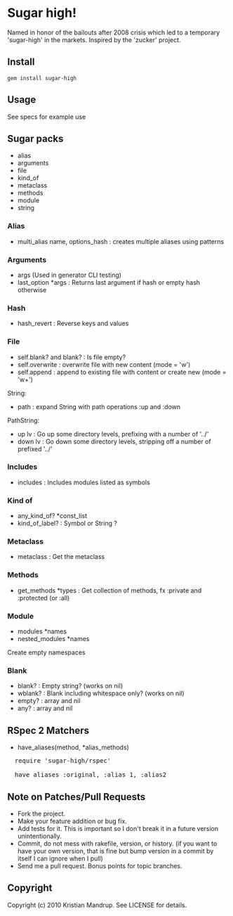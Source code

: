 # Sugar high!

Named in honor of the bailouts after 2008 crisis which led to a temporary 'sugar-high' in the markets. Inspired by the 'zucker' project.

## Install

<code>gem install sugar-high</code>

## Usage

See specs for example use

## Sugar packs

* alias
* arguments
* file
* kind_of
* metaclass
* methods
* module
* string
           
### Alias

* multi_alias name, options_hash : creates multiple aliases using patterns

### Arguments

* args (Used in generator CLI testing)
* last_option *args : Returns last argument if hash or empty hash otherwise

### Hash

* hash_revert : Reverse keys and values

### File

* self.blank? and blank? : Is file empty?
* self.overwrite : overwrite file with new content (mode = 'w')
* self.append : append to existing file with content or create new (mode = 'w+')

String:
* path : expand String with path operations :up and :down

PathString:
* up lv   : Go up some directory levels, prefixing with a number of '../'
* down lv : Go down some directory levels, stripping off a number of prefixed '../'

### Includes

* includes : Includes modules listed as symbols

### Kind of

* any_kind_of? *const_list
* kind_of_label? : Symbol or String ?

### Metaclass

* metaclass : Get the metaclass

### Methods

* get_methods *types : Get collection of methods, fx :private and :protected (or :all)

### Module

* modules *names
* nested_modules *names

Create empty namespaces

### Blank

* blank?  : Empty string? (works on nil)
* wblank? : Blank including whitespace only? (works on nil)
* empty?  : array and nil
* any?    : array and nil

## RSpec 2 Matchers

* have_aliases(method, *alias_methods)  

<pre>
  require 'sugar-high/rspec'
  
  have_aliases :original, :alias_1, :alias2
</pre>

## Note on Patches/Pull Requests
 
* Fork the project.
* Make your feature addition or bug fix.
* Add tests for it. This is important so I don't break it in a
  future version unintentionally.
* Commit, do not mess with rakefile, version, or history.
  (if you want to have your own version, that is fine but bump version in a commit by itself I can ignore when I pull)
* Send me a pull request. Bonus points for topic branches.

## Copyright

Copyright (c) 2010 Kristian Mandrup. See LICENSE for details.
